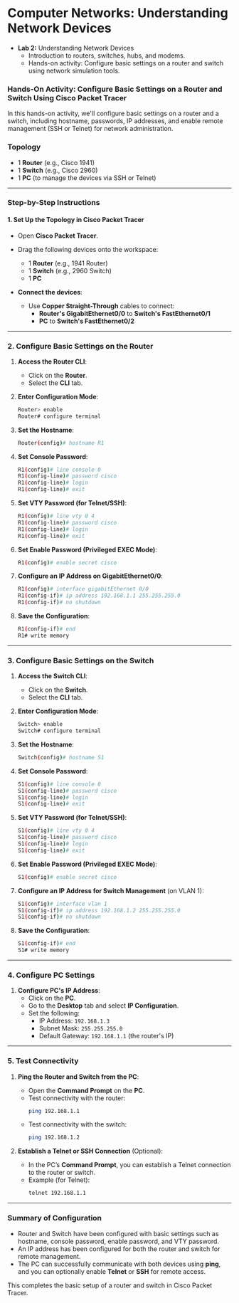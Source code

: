 # Computer Networks: Understanding Network Devices

- **Lab 2:** Understanding Network Devices
  - Introduction to routers, switches, hubs, and modems.
  - Hands-on activity: Configure basic settings on a router and switch using network simulation tools.

### Hands-On Activity: Configure Basic Settings on a Router and Switch Using Cisco Packet Tracer

In this hands-on activity, we'll configure basic settings on a router and a switch, including hostname, passwords, IP addresses, and enable remote management (SSH or Telnet) for network administration.

### Topology
- 1 **Router** (e.g., Cisco 1941)
- 1 **Switch** (e.g., Cisco 2960)
- 1 **PC** (to manage the devices via SSH or Telnet)

---

### **Step-by-Step Instructions**

#### **1. Set Up the Topology in Cisco Packet Tracer**
- Open **Cisco Packet Tracer**.
- Drag the following devices onto the workspace:
  - 1 **Router** (e.g., 1941 Router)
  - 1 **Switch** (e.g., 2960 Switch)
  - 1 **PC**
  
- **Connect the devices**:
  - Use **Copper Straight-Through** cables to connect:
    - **Router's GigabitEthernet0/0** to **Switch's FastEthernet0/1**
    - **PC** to **Switch's FastEthernet0/2**

---

### **2. Configure Basic Settings on the Router**

1. **Access the Router CLI**:
   - Click on the **Router**.
   - Select the **CLI** tab.

2. **Enter Configuration Mode**:
   ```bash
   Router> enable
   Router# configure terminal
   ```

3. **Set the Hostname**:
   ```bash
   Router(config)# hostname R1
   ```

4. **Set Console Password**:
   ```bash
   R1(config)# line console 0
   R1(config-line)# password cisco
   R1(config-line)# login
   R1(config-line)# exit
   ```

5. **Set VTY Password (for Telnet/SSH)**:
   ```bash
   R1(config)# line vty 0 4
   R1(config-line)# password cisco
   R1(config-line)# login
   R1(config-line)# exit
   ```

6. **Set Enable Password (Privileged EXEC Mode)**:
   ```bash
   R1(config)# enable secret cisco
   ```

7. **Configure an IP Address on GigabitEthernet0/0**:
   ```bash
   R1(config)# interface gigabitEthernet 0/0
   R1(config-if)# ip address 192.168.1.1 255.255.255.0
   R1(config-if)# no shutdown
   ```

8. **Save the Configuration**:
   ```bash
   R1(config-if)# end
   R1# write memory
   ```

---

### **3. Configure Basic Settings on the Switch**

1. **Access the Switch CLI**:
   - Click on the **Switch**.
   - Select the **CLI** tab.

2. **Enter Configuration Mode**:
   ```bash
   Switch> enable
   Switch# configure terminal
   ```

3. **Set the Hostname**:
   ```bash
   Switch(config)# hostname S1
   ```

4. **Set Console Password**:
   ```bash
   S1(config)# line console 0
   S1(config-line)# password cisco
   S1(config-line)# login
   S1(config-line)# exit
   ```

5. **Set VTY Password (for Telnet/SSH)**:
   ```bash
   S1(config)# line vty 0 4
   S1(config-line)# password cisco
   S1(config-line)# login
   S1(config-line)# exit
   ```

6. **Set Enable Password (Privileged EXEC Mode)**:
   ```bash
   S1(config)# enable secret cisco
   ```

7. **Configure an IP Address for Switch Management** (on VLAN 1):
   ```bash
   S1(config)# interface vlan 1
   S1(config-if)# ip address 192.168.1.2 255.255.255.0
   S1(config-if)# no shutdown
   ```

8. **Save the Configuration**:
   ```bash
   S1(config-if)# end
   S1# write memory
   ```

---

### **4. Configure PC Settings**

1. **Configure PC's IP Address**:
   - Click on the **PC**.
   - Go to the **Desktop** tab and select **IP Configuration**.
   - Set the following:
     - IP Address: `192.168.1.3`
     - Subnet Mask: `255.255.255.0`
     - Default Gateway: `192.168.1.1` (the router's IP)

---

### **5. Test Connectivity**

1. **Ping the Router and Switch from the PC**:
   - Open the **Command Prompt** on the **PC**.
   - Test connectivity with the router:
     ```bash
     ping 192.168.1.1
     ```
   - Test connectivity with the switch:
     ```bash
     ping 192.168.1.2
     ```

2. **Establish a Telnet or SSH Connection** (Optional):
   - In the PC’s **Command Prompt**, you can establish a Telnet connection to the router or switch.
   - Example (for Telnet):
     ```bash
     telnet 192.168.1.1
     ```

---

### Summary of Configuration
- Router and Switch have been configured with basic settings such as hostname, console password, enable password, and VTY password.
- An IP address has been configured for both the router and switch for remote management.
- The PC can successfully communicate with both devices using **ping**, and you can optionally enable **Telnet** or **SSH** for remote access.

This completes the basic setup of a router and switch in Cisco Packet Tracer.